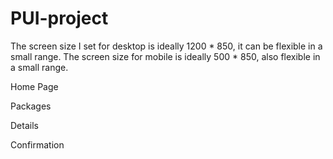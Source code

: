 # PUI-project

The screen size I set for desktop is ideally 1200 * 850, it can be flexible in a small range.
The screen size for mobile is ideally 500 * 850, also flexible in a small range.

Home Page


Packages 


Details


Confirmation

